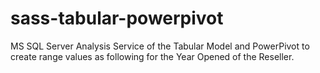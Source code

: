 # sass-tabular-powerpivot
MS SQL Server Analysis Service of the Tabular Model and PowerPivot to create range values as following for the Year Opened of the Reseller.
